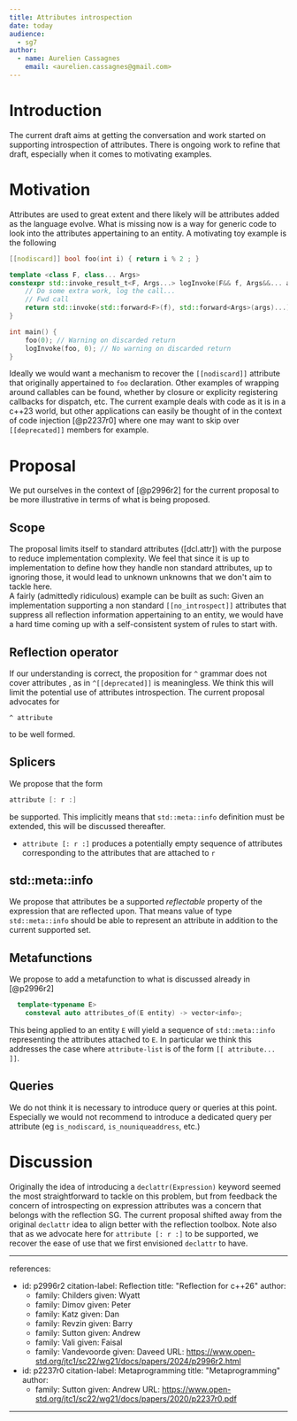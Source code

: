 ```yaml
---
title: Attributes introspection
date: today
audience:
  - sg7
author:
  - name: Aurelien Cassagnes
    email: <aurelien.cassagnes@gmail.com>
---
```

# Introduction
The current draft aims at getting the conversation and work started on supporting introspection of attributes. There is ongoing work to refine that draft, especially when it comes to motivating examples.

# Motivation

Attributes are used to great extent and there likely will be attributes added as the language evolve.
What is missing now is a way for generic code to look into the attributes appertaining to an entity.
A motivating toy example is the following

```cpp
[[nodiscard]] bool foo(int i) { return i % 2 ; }

template <class F, class... Args>
constexpr std::invoke_result_t<F, Args...> logInvoke(F&& f, Args&&... args) {
    // Do some extra work, log the call...
    // Fwd call
    return std::invoke(std::forward<F>(f), std::forward<Args>(args)...);
}

int main() {
    foo(0); // Warning on discarded return
    logInvoke(foo, 0); // No warning on discarded return
}
```
Ideally we would want a mechanism to recover the `[[nodiscard]]` attribute that originally appertained to `foo` declaration.
Other examples of wrapping around callables can be found, whether by closure or explicity registering callbacks for dispatch, etc.
The current example deals with code as it is in a c++23 world, but other applications can easily be thought of in the context of code injection [@p2237r0] where one may want to skip over `[[deprecated]]` members for example.

# Proposal
We put ourselves in the context of [@p2996r2] for the current proposal to be more illustrative in terms of what is being proposed.

## Scope
The proposal limits itself to standard attributes ([dcl.attr]) with the purpose to reduce implementation complexity. We feel that since it is up to implementation to define how they handle non standard attributes, up to ignoring those, it would lead to unknown unknowns that we don't aim to tackle here.\
A fairly (admittedly ridiculous) example can be built as such: Given an implementation supporting a non standard `[[no_introspect]]` attributes that suppress all reflection information appertaining to an entity, we would have a hard time coming up with a self-consistent system of rules to start with.

## Reflection operator
If our understanding is correct, the proposition for `^` grammar does not cover attributes , as in `^[[deprecated]]` is meaningless. We think this will limit the potential use of attributes introspection. The current proposal advocates for 
```
^ attribute
```
to be well formed.

## Splicers
We propose that the form
```cpp
attribute [: r :]
```
be supported. This implicitly means that `std::meta::info` definition must be extended, this will be discussed thereafter. 

- `attribute [: r :]` produces a potentially empty sequence of attributes corresponding to the attributes that are attached to `r`

## std::meta::info
We propose that attributes be a supported *reflectable* property of the expression that are reflected upon. That means value of type `std::meta::info` should be able to represent an attribute in addition to the current supported set.

## Metafunctions
We propose to add a metafunction to what is discussed already in [@p2996r2]

```cpp
  template<typename E>
    consteval auto attributes_of(E entity) -> vector<info>;
```
This being applied to an entity `E` will yield a sequence of `std::meta::info` representing the attributes attached to `E`. In particular we think this addresses the case where `attribute-list` is of the form `[[ attribute... ]]`.

## Queries
We do not think it is necessary to introduce query or queries at this point. Especially we would not recommend to introduce a dedicated query per attribute (eg `is_nodiscard`, `is_nouniqueaddress`, etc.)

# Discussion

Originally the idea of introducing a `declattr(Expression)` keyword seemed the most straightforward to tackle on this problem, but from feedback the concern of introspecting on expression attributes was a concern that belongs with the reflection SG. The current proposal shifted away from the original `declattr` idea to align better with the reflection toolbox. Note also that as we advocate here for `attribute [: r :]` to be supported, we recover the ease of use that we first envisioned `declattr` to have.

---
references:
  - id: p2996r2
    citation-label: Reflection
    title: "Reflection for c++26"
    author:
      - family: Childers
        given: Wyatt
      - family: Dimov
        given: Peter
      - family: Katz
        given: Dan
      - family: Revzin
        given: Barry
      - family: Sutton
        given: Andrew
      - family: Vali
        given: Faisal
      - family: Vandevoorde
        given: Daveed
    URL: https://www.open-std.org/jtc1/sc22/wg21/docs/papers/2024/p2996r2.html
  - id: p2237r0
    citation-label: Metaprogramming
    title: "Metaprogramming"
    author:
      - family: Sutton
        given: Andrew
    URL: https://www.open-std.org/jtc1/sc22/wg21/docs/papers/2020/p2237r0.pdf
---